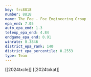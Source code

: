 ```yaml
---
key: frc8818
number: 8818
name: The Foe - Foe Engineering Group
epa_end: 7.05
auto_epa_end: 1.3
teleop_epa_end: 4.84
endgame_epa_end: 0.91
winrate: 0.3846
district_epa_rank: 140
district_epa_percentile: 0.2553
type: Team
---
```

[[2024txcle]]
[[2024txkat]]
